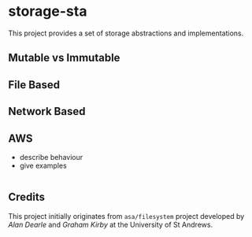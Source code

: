 # storage-sta

This project provides a set of storage abstractions and implementations.

## Mutable vs Immutable


## File Based

## Network Based

## AWS

- describe behaviour
- give examples

```

```

## Credits

This project initially originates from `asa/filesystem` project developed by *Alan Dearle* and *Graham Kirby* at the University of St Andrews.
